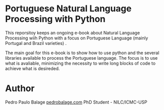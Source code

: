 # Portuguese Natural Language Processing with Python

This reporsitoy keeps an ongoing e-book about Natural Language Processing wiih Python with a focus on Portuguese Language (mainly Portugal and Brazil varieties) .

The main goal for this e-book is to show how to use python and the several libraries available to process the Portuguese language. The focus is to use what is avaliable, minimizing the necessity to write long blocks of code to achieve what is desireded.

# Author
Pedro Paulo Balage [pedrobalage.com](http://pedrobalage.com)
PhD Student - NILC/ICMC-USP
